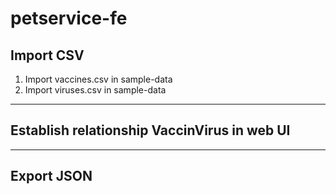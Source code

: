 # petservice-fe

## Import CSV
1. Import vaccines.csv in sample-data
2. Import viruses.csv in sample-data
----------
## Establish relationship VaccinVirus in web UI
----------
## Export JSON

